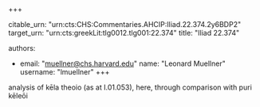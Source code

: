 +++


citable_urn: "urn:cts:CHS:Commentaries.AHCIP:Iliad.22.374.2y6BDP2"
target_urn: "urn:cts:greekLit:tlg0012.tlg001:22.374"
title: "Iliad 22.374"

authors:
- email: "muellner@chs.harvard.edu"
  name: "Leonard Muellner"
  username: "lmuellner"
+++

<p>analysis of kēla theoio (as at I.01.053), here, through comparison with puri kēleōi</p>